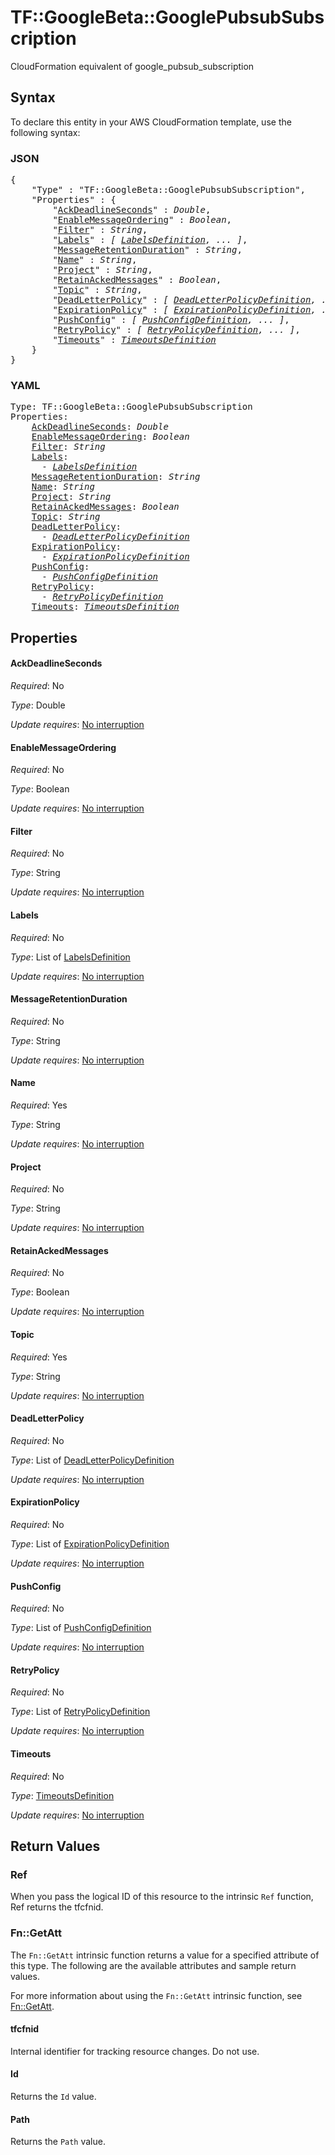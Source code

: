# TF::GoogleBeta::GooglePubsubSubscription

CloudFormation equivalent of google_pubsub_subscription

## Syntax

To declare this entity in your AWS CloudFormation template, use the following syntax:

### JSON

<pre>
{
    "Type" : "TF::GoogleBeta::GooglePubsubSubscription",
    "Properties" : {
        "<a href="#ackdeadlineseconds" title="AckDeadlineSeconds">AckDeadlineSeconds</a>" : <i>Double</i>,
        "<a href="#enablemessageordering" title="EnableMessageOrdering">EnableMessageOrdering</a>" : <i>Boolean</i>,
        "<a href="#filter" title="Filter">Filter</a>" : <i>String</i>,
        "<a href="#labels" title="Labels">Labels</a>" : <i>[ <a href="labelsdefinition.md">LabelsDefinition</a>, ... ]</i>,
        "<a href="#messageretentionduration" title="MessageRetentionDuration">MessageRetentionDuration</a>" : <i>String</i>,
        "<a href="#name" title="Name">Name</a>" : <i>String</i>,
        "<a href="#project" title="Project">Project</a>" : <i>String</i>,
        "<a href="#retainackedmessages" title="RetainAckedMessages">RetainAckedMessages</a>" : <i>Boolean</i>,
        "<a href="#topic" title="Topic">Topic</a>" : <i>String</i>,
        "<a href="#deadletterpolicy" title="DeadLetterPolicy">DeadLetterPolicy</a>" : <i>[ <a href="deadletterpolicydefinition.md">DeadLetterPolicyDefinition</a>, ... ]</i>,
        "<a href="#expirationpolicy" title="ExpirationPolicy">ExpirationPolicy</a>" : <i>[ <a href="expirationpolicydefinition.md">ExpirationPolicyDefinition</a>, ... ]</i>,
        "<a href="#pushconfig" title="PushConfig">PushConfig</a>" : <i>[ <a href="pushconfigdefinition.md">PushConfigDefinition</a>, ... ]</i>,
        "<a href="#retrypolicy" title="RetryPolicy">RetryPolicy</a>" : <i>[ <a href="retrypolicydefinition.md">RetryPolicyDefinition</a>, ... ]</i>,
        "<a href="#timeouts" title="Timeouts">Timeouts</a>" : <i><a href="timeoutsdefinition.md">TimeoutsDefinition</a></i>
    }
}
</pre>

### YAML

<pre>
Type: TF::GoogleBeta::GooglePubsubSubscription
Properties:
    <a href="#ackdeadlineseconds" title="AckDeadlineSeconds">AckDeadlineSeconds</a>: <i>Double</i>
    <a href="#enablemessageordering" title="EnableMessageOrdering">EnableMessageOrdering</a>: <i>Boolean</i>
    <a href="#filter" title="Filter">Filter</a>: <i>String</i>
    <a href="#labels" title="Labels">Labels</a>: <i>
      - <a href="labelsdefinition.md">LabelsDefinition</a></i>
    <a href="#messageretentionduration" title="MessageRetentionDuration">MessageRetentionDuration</a>: <i>String</i>
    <a href="#name" title="Name">Name</a>: <i>String</i>
    <a href="#project" title="Project">Project</a>: <i>String</i>
    <a href="#retainackedmessages" title="RetainAckedMessages">RetainAckedMessages</a>: <i>Boolean</i>
    <a href="#topic" title="Topic">Topic</a>: <i>String</i>
    <a href="#deadletterpolicy" title="DeadLetterPolicy">DeadLetterPolicy</a>: <i>
      - <a href="deadletterpolicydefinition.md">DeadLetterPolicyDefinition</a></i>
    <a href="#expirationpolicy" title="ExpirationPolicy">ExpirationPolicy</a>: <i>
      - <a href="expirationpolicydefinition.md">ExpirationPolicyDefinition</a></i>
    <a href="#pushconfig" title="PushConfig">PushConfig</a>: <i>
      - <a href="pushconfigdefinition.md">PushConfigDefinition</a></i>
    <a href="#retrypolicy" title="RetryPolicy">RetryPolicy</a>: <i>
      - <a href="retrypolicydefinition.md">RetryPolicyDefinition</a></i>
    <a href="#timeouts" title="Timeouts">Timeouts</a>: <i><a href="timeoutsdefinition.md">TimeoutsDefinition</a></i>
</pre>

## Properties

#### AckDeadlineSeconds

_Required_: No

_Type_: Double

_Update requires_: [No interruption](https://docs.aws.amazon.com/AWSCloudFormation/latest/UserGuide/using-cfn-updating-stacks-update-behaviors.html#update-no-interrupt)

#### EnableMessageOrdering

_Required_: No

_Type_: Boolean

_Update requires_: [No interruption](https://docs.aws.amazon.com/AWSCloudFormation/latest/UserGuide/using-cfn-updating-stacks-update-behaviors.html#update-no-interrupt)

#### Filter

_Required_: No

_Type_: String

_Update requires_: [No interruption](https://docs.aws.amazon.com/AWSCloudFormation/latest/UserGuide/using-cfn-updating-stacks-update-behaviors.html#update-no-interrupt)

#### Labels

_Required_: No

_Type_: List of <a href="labelsdefinition.md">LabelsDefinition</a>

_Update requires_: [No interruption](https://docs.aws.amazon.com/AWSCloudFormation/latest/UserGuide/using-cfn-updating-stacks-update-behaviors.html#update-no-interrupt)

#### MessageRetentionDuration

_Required_: No

_Type_: String

_Update requires_: [No interruption](https://docs.aws.amazon.com/AWSCloudFormation/latest/UserGuide/using-cfn-updating-stacks-update-behaviors.html#update-no-interrupt)

#### Name

_Required_: Yes

_Type_: String

_Update requires_: [No interruption](https://docs.aws.amazon.com/AWSCloudFormation/latest/UserGuide/using-cfn-updating-stacks-update-behaviors.html#update-no-interrupt)

#### Project

_Required_: No

_Type_: String

_Update requires_: [No interruption](https://docs.aws.amazon.com/AWSCloudFormation/latest/UserGuide/using-cfn-updating-stacks-update-behaviors.html#update-no-interrupt)

#### RetainAckedMessages

_Required_: No

_Type_: Boolean

_Update requires_: [No interruption](https://docs.aws.amazon.com/AWSCloudFormation/latest/UserGuide/using-cfn-updating-stacks-update-behaviors.html#update-no-interrupt)

#### Topic

_Required_: Yes

_Type_: String

_Update requires_: [No interruption](https://docs.aws.amazon.com/AWSCloudFormation/latest/UserGuide/using-cfn-updating-stacks-update-behaviors.html#update-no-interrupt)

#### DeadLetterPolicy

_Required_: No

_Type_: List of <a href="deadletterpolicydefinition.md">DeadLetterPolicyDefinition</a>

_Update requires_: [No interruption](https://docs.aws.amazon.com/AWSCloudFormation/latest/UserGuide/using-cfn-updating-stacks-update-behaviors.html#update-no-interrupt)

#### ExpirationPolicy

_Required_: No

_Type_: List of <a href="expirationpolicydefinition.md">ExpirationPolicyDefinition</a>

_Update requires_: [No interruption](https://docs.aws.amazon.com/AWSCloudFormation/latest/UserGuide/using-cfn-updating-stacks-update-behaviors.html#update-no-interrupt)

#### PushConfig

_Required_: No

_Type_: List of <a href="pushconfigdefinition.md">PushConfigDefinition</a>

_Update requires_: [No interruption](https://docs.aws.amazon.com/AWSCloudFormation/latest/UserGuide/using-cfn-updating-stacks-update-behaviors.html#update-no-interrupt)

#### RetryPolicy

_Required_: No

_Type_: List of <a href="retrypolicydefinition.md">RetryPolicyDefinition</a>

_Update requires_: [No interruption](https://docs.aws.amazon.com/AWSCloudFormation/latest/UserGuide/using-cfn-updating-stacks-update-behaviors.html#update-no-interrupt)

#### Timeouts

_Required_: No

_Type_: <a href="timeoutsdefinition.md">TimeoutsDefinition</a>

_Update requires_: [No interruption](https://docs.aws.amazon.com/AWSCloudFormation/latest/UserGuide/using-cfn-updating-stacks-update-behaviors.html#update-no-interrupt)

## Return Values

### Ref

When you pass the logical ID of this resource to the intrinsic `Ref` function, Ref returns the tfcfnid.

### Fn::GetAtt

The `Fn::GetAtt` intrinsic function returns a value for a specified attribute of this type. The following are the available attributes and sample return values.

For more information about using the `Fn::GetAtt` intrinsic function, see [Fn::GetAtt](https://docs.aws.amazon.com/AWSCloudFormation/latest/UserGuide/intrinsic-function-reference-getatt.html).

#### tfcfnid

Internal identifier for tracking resource changes. Do not use.

#### Id

Returns the <code>Id</code> value.

#### Path

Returns the <code>Path</code> value.


